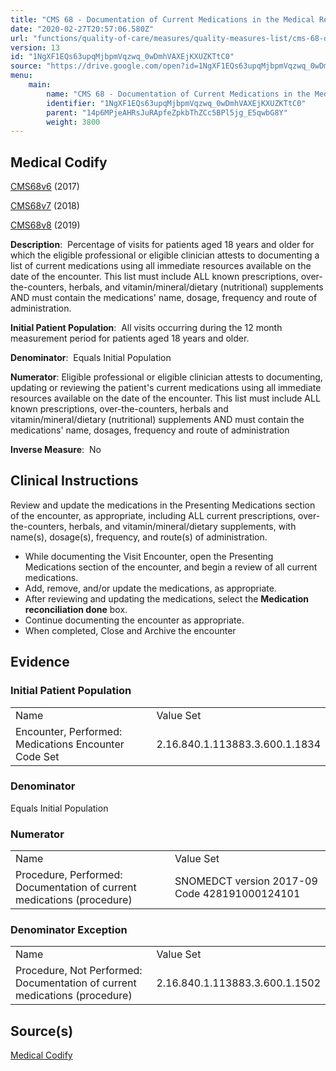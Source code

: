 ```yaml
---
title: "CMS 68 - Documentation of Current Medications in the Medical Record"
date: "2020-02-27T20:57:06.580Z"
url: "functions/quality-of-care/measures/quality-measures-list/cms-68-documentation-of-current-medications-in-the-medical-record.html"
version: 13
id: "1NgXF1EQs63upqMjbpmVqzwq_0wDmhVAXEjKXUZKTtC0"
source: "https://drive.google.com/open?id=1NgXF1EQs63upqMjbpmVqzwq_0wDmhVAXEjKXUZKTtC0"
menu:
    main:
        name: "CMS 68 - Documentation of Current Medications in the Medical Record"
        identifier: "1NgXF1EQs63upqMjbpmVqzwq_0wDmhVAXEjKXUZKTtC0"
        parent: "14p6MPjeAHRsJuRApfeZpkbThZCc5BPl5jg_E5qwbG8Y"
        weight: 3800
---
```

## Medical Codify

[CMS68v6](https://medicalcodify.com/eh/?f=layoutnouser&func&module&tabmodule&name=RXDBmain&searchterm=cms68&showresult=CMS68v6&showresulttype=Measure) (2017)

[CMS68v7](https://medicalcodify.com/eh/?f=layoutnouser&func&module&tabmodule&name=RXDBmain&searchterm=cms68&showresult=CMS68v7&showresulttype=Measure) (2018)

[CMS68v8](https://medicalcodify.com/eh/?f=layoutnouser&func&module&tabmodule&name=RXDBmain&searchterm=cms68&showresult=CMS68v8&showresulttype=Measure) (2019)



**Description**:  Percentage of visits for patients aged 18 years and older for which the eligible professional or eligible clinician attests to documenting a list of current medications using all immediate resources available on the date of the encounter. This list must include ALL known prescriptions, over-the-counters, herbals, and vitamin/mineral/dietary (nutritional) supplements AND must contain the medications' name, dosage, frequency and route of administration.

**Initial Patient Population**:  All visits occurring during the 12 month measurement period for patients aged 18 years and older.

**Denominator**:  Equals Initial Population

**Numerator**: Eligible professional or eligible clinician attests to documenting, updating or reviewing the patient's current medications using all immediate resources available on the date of the encounter. This list must include ALL known prescriptions, over-the-counters, herbals and vitamin/mineral/dietary (nutritional) supplements AND must contain the medications' name, dosages, frequency and route of administration

**Inverse Measure**:  No

## Clinical Instructions

Review and update the medications in the Presenting Medications section of the encounter, as appropriate, including ALL current prescriptions, over-the-counters, herbals, and vitamin/mineral/dietary supplements, with name(s), dosage(s), frequency, and route(s) of administration.

* While documenting the Visit Encounter, open the Presenting Medications section of the encounter, and begin a review of all current medications.
* Add, remove, and/or update the medications, as appropriate.
* After reviewing and updating the medications, select the <strong>Medication reconciliation done</strong> box.
* Continue documenting the encounter as appropriate.
* When completed, Close and Archive the encounter

## Evidence

### Initial Patient Population

<table>
  <tr>
    <td>Name</td>
    <td>Value Set</td>
  </tr>
  <tr>
    <td>Encounter, Performed: Medications Encounter Code Set</td>
    <td>2.16.840.1.113883.3.600.1.1834</td>
  </tr>
</table>

### Denominator

Equals Initial Population

### Numerator

<table>
  <tr>
    <td>Name</td>
    <td>Value Set</td>
  </tr>
  <tr>
    <td>Procedure, Performed: Documentation of current medications (procedure)</td>
    <td>SNOMEDCT version 2017-09 Code 428191000124101</td>
  </tr>
</table>

### Denominator Exception

<table>
  <tr>
    <td>Name</td>
    <td>Value Set</td>
  </tr>
  <tr>
    <td>Procedure, Not Performed: Documentation of current medications (procedure)</td>
    <td>2.16.840.1.113883.3.600.1.1502</td>
  </tr>
</table>

## Source(s)

[Medical Codify](https://medicalcodify.com/eh/?f=layoutnouser&func&name=RXDBmain&module&tabmodule&searchterm=cms68&Submit=Search&icd9search=0&icd10search=0&icd10pcssearch=0&snomedsearch=0&loincsearch=0&labcorpsearch=0&questsearch=0&rxnormsearch=0&hcpcssearch=0&ndcsearch=0&cvxsearch=0&vissearch=0&vssearch=0&meassearch=1&pcssearch=1&fdbsearch=1&fdbnamesearch=1&fullsearch&flowsheet)

